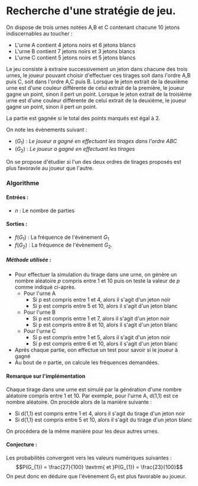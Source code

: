 # Recherche d'une stratégie de jeu.

On dispose de trois urnes notées A,B et C contenant chacune 10 jetons indiscernables au toucher :
- L'urne A contient 4 jetons noirs et 6 jetons blancs
- L'urne B contient 7 jetons noirs et 3 jetons blancs
- L'urne C contient 5 jetons noirs et 5 jetons blancs

Le jeu consiste à extraire successivement un jeton dans chacune des trois urnes, le joueur pouvant choisir d'effectuer ces tirages soit dans l'ordre A,B puis C, soit dans l'ordre A,C puis B.
Lorsque le jeton extrait de la deuxième urne est d'une couleur différente de celui extrait de la première, le joueur gagne un point, sinon il pert un point. Lorsque le jeton extrait de la troisième urne est d'une couleur différente de celui extrait de la deuxième, le joueur gagne un point, sinon il pert un point.

La partie est gagnée si le total des points marqués est égal à 2.

On note les évènements suivant :
- $(G_{1})$ : *Le joueur a gagné en effectuant les tirages dans l'ordre ABC*
- $(G_{2})$ : *Le joueur a gagné en effectuant les tirages*

On se propose d'étudier si l'un des deux ordres de tirages proposés est plus favoravle au joueur que l'autre.


### Algorithme
#### Entrées :
  - $n$ : Le nombre de parties

#### Sorties :
  - $f(G_{1})$ : La fréquence de l'évènement $G_{1}$
  - $f(G_{2})$ : La fréquence de l'évènement $G_{2}$.

##### Méthode utilisée :

- Pour effectuer la simulation du tirage dans une urne, on génère un nombre aléatoire $p$ compris entre 1 et 10 puis on teste la valeur de $p$ comme indiqué ci-après.
    - Pour l'urne A
      - Si p est compris entre 1 et 4, alors il s'agit d'un jeton noir
      - Si p est compris entre 5 et 10, alors il s'agit d'un jeton blanc
    - Pour l'urne B
        - Si p est compris entre 1 et 7, alors il s'agit d'un jeton noir
        - Si p est compris entre 8 et 10, alors il s'agit d'un jeton blanc
    - Pour l'urne C
        - Si p est compris entre 1 et 5, alors il s'agit d'un jeton noir
        - Si p est compris entre 6 et 10, alors il s'agit d'un jeton blanc
- Après chaque partie, oon effectue un test pour savoir si le joueur à gagné
- Au bout de $n$ partie, on calcule les fréquences demandées.

#### Remarque sur l'implémentation

Chaque tirage dans une urne est simulé par la génération d'une nombre aléatoire compris entre 1 et 10.
Par exemple, pour l'urne A, d(1,1) est ce nombre aléatoire. On procède alors de la manière suivante :
- Si d(1,1) est compris entre 1 et 4, alors il s'agit du tirage d'un jeton noir
- Si d(1,1) est compris entre 5 et 10, alors il s'agit du tirage d'un jeton blanc

On procédera de la même manière pour les deux autres urnes.

#### Conjecture :
Les probabilités convergent vers les valeurs numériques suivantes :
$$P(G_{1}) = \frac{27}{100} \textrm{ et }P(G_{1}) = \frac{23}{100}$$
On peut donc en déduire que l'évènement $G_{1}$ est plus favorable au joueur.
